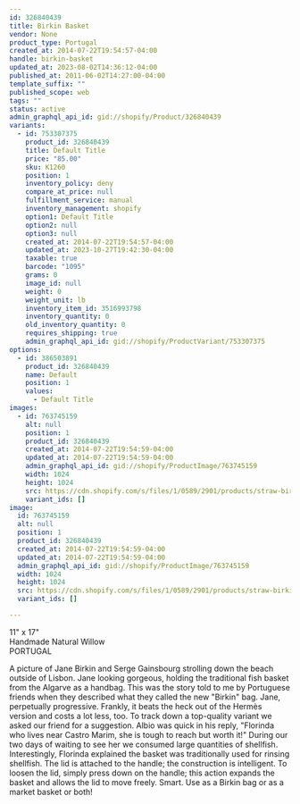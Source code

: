 ```yaml
---
id: 326840439
title: Birkin Basket
vendor: None
product_type: Portugal
created_at: 2014-07-22T19:54:57-04:00
handle: birkin-basket
updated_at: 2023-08-02T14:36:12-04:00
published_at: 2011-06-02T14:27:00-04:00
template_suffix: ""
published_scope: web
tags: ""
status: active
admin_graphql_api_id: gid://shopify/Product/326840439
variants:
  - id: 753307375
    product_id: 326840439
    title: Default Title
    price: "85.00"
    sku: K1260
    position: 1
    inventory_policy: deny
    compare_at_price: null
    fulfillment_service: manual
    inventory_management: shopify
    option1: Default Title
    option2: null
    option3: null
    created_at: 2014-07-22T19:54:57-04:00
    updated_at: 2023-10-27T19:42:30-04:00
    taxable: true
    barcode: "1095"
    grams: 0
    image_id: null
    weight: 0
    weight_unit: lb
    inventory_item_id: 3516993798
    inventory_quantity: 0
    old_inventory_quantity: 0
    requires_shipping: true
    admin_graphql_api_id: gid://shopify/ProductVariant/753307375
options:
  - id: 386503891
    product_id: 326840439
    name: Default
    position: 1
    values:
      - Default Title
images:
  - id: 763745159
    alt: null
    position: 1
    product_id: 326840439
    created_at: 2014-07-22T19:54:59-04:00
    updated_at: 2014-07-22T19:54:59-04:00
    admin_graphql_api_id: gid://shopify/ProductImage/763745159
    width: 1024
    height: 1024
    src: https://cdn.shopify.com/s/files/1/0589/2901/products/straw-birkin-basket.jpeg?v=1406073299
    variant_ids: []
image:
  id: 763745159
  alt: null
  position: 1
  product_id: 326840439
  created_at: 2014-07-22T19:54:59-04:00
  updated_at: 2014-07-22T19:54:59-04:00
  admin_graphql_api_id: gid://shopify/ProductImage/763745159
  width: 1024
  height: 1024
  src: https://cdn.shopify.com/s/files/1/0589/2901/products/straw-birkin-basket.jpeg?v=1406073299
  variant_ids: []

---
```


11" x 17"  
Handmade Natural Willow  
PORTUGAL

A picture of Jane Birkin and Serge Gainsbourg strolling down the beach outside of Lisbon. Jane looking gorgeous, holding the traditional fish basket from the Algarve as a handbag. This was the story told to me by Portuguese friends when they described what they called the new "Birkin" bag. Jane, perpetually progressive. Frankly, it beats the heck out of the Hermès version and costs a lot less, too. To track down a top-quality variant we asked our friend for a suggestion. Albio was quick in his reply, "Florinda who lives near Castro Marim, she is tough to reach but worth it!" During our two days of waiting to see her we consumed large quantities of shellfish. Interestingly, Florinda explained the basket was traditionally used for rinsing shellfish. The lid is attached to the handle; the construction is intelligent. To loosen the lid, simply press down on the handle; this action expands the basket and allows the lid to move freely. Smart. Use as a Birkin bag or as a market basket or both!